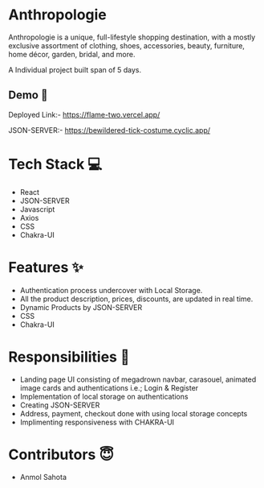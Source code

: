 

<h1>Anthropologie</h1>

Anthropologie is a unique, full-lifestyle shopping destination, with a mostly exclusive assortment of clothing, shoes, accessories, beauty, furniture, home décor, garden, bridal, and more.

A Individual  project built span of 5 days.

<h2>Demo 🎥</h2>

Deployed Link:- https://flame-two.vercel.app/

JSON-SERVER:- https://bewildered-tick-costume.cyclic.app/

<h1>Tech Stack 💻</h1>
<ul>
<li>React</li>
<li>JSON-SERVER</li>
<li>Javascript</li>
<li>Axios</li>
<li>CSS</li>
<li>Chakra-UI</li>
</ul>


<h1>Features ✨</h1>

<ul>
<li>Authentication process undercover with Local Storage.</li>
<li>All the product description, prices, discounts, are updated in real time.</li>
<li>Dynamic Products by JSON-SERVER</li>
<li>CSS</li>
<li>Chakra-UI</li>
</ul>

<h1>Responsibilities 💪</h1>

<ul>
<li>Landing page UI consisting of megadrown navbar, carasouel, animated image cards and authentications i.e.; Login & Register</li>
<li>Implementation of local storage on authentications</li>
<li>Creating JSON-SERVER</li>
<li>Address, payment, checkout done with using local storage concepts</li>
<li>Implimenting responsiveness with CHAKRA-UI</li>
</ul>

<h1>Contributors 😇</h1>
<ul>
<li>Anmol Sahota</li>
</ul>
